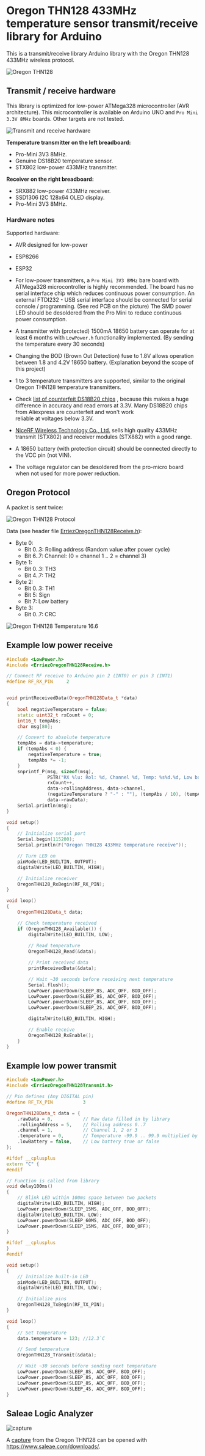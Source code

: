 # Oregon THN128 433MHz temperature sensor transmit/receive library for Arduino

This is a transmit/receive library Arduino library with the Oregon THN128 433MHz wireless protocol.

![Oregon THN128](https://raw.githubusercontent.com/Erriez/ErriezOregonTHN128/master/extras/OregonTHN128.png)

## Transmit / receive hardware

This library is optimized for low-power ATMega328 microcontroller (AVR architecture). 
This microcontroller is available on Arduino UNO and `Pro Mini 3.3V 8MHz` boards. Other targets are not tested.

![Transmit and receive hardware](extras/transmit-receive-hardware.png)

**Temperature transmitter on the left breadboard:** 

* Pro-Mini 3V3 8MHz.
* Genuine DS18B20 temperature sensor.
* STX802 low-power 433MHz transmitter.

**Receiver on the right breadboard:**

* SRX882 low-power 433MHz receiver.
* SSD1306 I2C 128x64 OLED display.
* Pro-Mini 3V3 8MHz.

### Hardware notes

Supported hardware:
* AVR designed for low-power
* ESP8266
* ESP32

* For low-power transmitters, a `Pro Mini 3V3 8MHz` bare board with ATMega328 microcontroller is highly recommended. The
  board has no serial interface chip which reduces continuous power consumption. An external FTDI232 - USB serial 
  interface  should be connected for serial console / programming. (See red PCB on the picture)
  The SMD power LED should be desoldered from the Pro Mini to reduce continuous power consumption. 
* A transmitter with (protected) 1500mA 18650 battery can operate for at least 6 months with `LowPower.h` functionality
  implemented. (By sending the temperature every 30 seconds)
* Changing the BOD (Brown Out Detection) fuse to 1.8V allows operation between 1.8 and 4.2V 18650 battery. (Explanation 
  beyond the scope of this project)
* 1 to 3 temperature transmitters are supported, similar to the original Oregon THN128 temperature transmitters.
* Check [list of counterfeit DS18B20 chips](https://github.com/cpetrich/counterfeit_DS18B20) , because this makes a huge
  difference in accuracy and read errors at 3.3V. Many DS18B20 chips from Aliexpress are counterfeit and won't work  
  reliable at voltages below 3.3V.
* [NiceRF Wireless Technology Co., Ltd.](https://nl.aliexpress.com/store/934254) sells high quality 433MHz transmit 
  (STX802) and receiver modules (STX882) with a good range.
* A 18650 battery (with protection circuit) should be connected directly to the VCC pin (not VIN). 
* The voltage regulator can be desoldered from the pro-micro board when not used for more power reduction.


## Oregon Protocol

A packet is sent twice:

![Oregon THN128 Protocol](https://raw.githubusercontent.com/Erriez/ErriezOregonTHN128/master/extras/OregonTHN128Protocol.png)

Data (see header file [ErriezOregonTHN128Receive.h](https://github.com/Erriez/ErriezOregonTHN128/blob/master/src/ErriezOregonTHN128Receive.h)):

*  Byte 0:
   * Bit 0..3: Rolling address (Random value after power cycle)
   * Bit 6..7: Channel: (0 = channel 1 .. 2 = channel 3)
*  Byte 1:
   * Bit 0..3: TH3
   * Bit 4..7: TH2
*  Byte 2:
   * Bit 0..3: TH1
   * Bit 5:    Sign
   * Bit 7:    Low battery
*  Byte 3:
   * Bit 0..7: CRC

![Oregon THN128 Temperature 16.6](https://raw.githubusercontent.com/Erriez/ErriezOregonTHN128/master/extras/OregonTHN128Temperature16.6.png)


## Example low power receive

```c++
#include <LowPower.h>
#include <ErriezOregonTHN128Receive.h>

// Connect RF receive to Arduino pin 2 (INT0) or pin 3 (INT1)
#define RF_RX_PIN     2


void printReceivedData(OregonTHN128Data_t *data)
{
    bool negativeTemperature = false;
    static uint32_t rxCount = 0;
    int16_t tempAbs;
    char msg[80];

    // Convert to absolute temperature
    tempAbs = data->temperature;
    if (tempAbs < 0) {
        negativeTemperature = true;
        tempAbs *= -1;
    }
    snprintf_P(msg, sizeof(msg), 
               PSTR("RX %lu: Rol: %d, Channel %d, Temp: %s%d.%d, Low batt: %d (0x%08lx)"),
               rxCount++,
               data->rollingAddress, data->channel,
               (negativeTemperature ? "-" : ""), (tempAbs / 10), (tempAbs % 10), data->lowBattery,
               data->rawData);
    Serial.println(msg);
}

void setup()
{
    // Initialize serial port
    Serial.begin(115200);
    Serial.println(F("Oregon THN128 433MHz temperature receive"));

    // Turn LED on
    pinMode(LED_BUILTIN, OUTPUT);
    digitalWrite(LED_BUILTIN, HIGH);

    // Initialize receiver
    OregonTHN128_RxBegin(RF_RX_PIN);
}

void loop()
{
    OregonTHN128Data_t data;

    // Check temperature received
    if (OregonTHN128_Available()) {
        digitalWrite(LED_BUILTIN, LOW);
      
        // Read temperature
        OregonTHN128_Read(&data);

        // Print received data
        printReceivedData(&data);

        // Wait ~30 seconds before receiving next temperature
        Serial.flush();
        LowPower.powerDown(SLEEP_8S, ADC_OFF, BOD_OFF);
        LowPower.powerDown(SLEEP_8S, ADC_OFF, BOD_OFF);
        LowPower.powerDown(SLEEP_8S, ADC_OFF, BOD_OFF);
        LowPower.powerDown(SLEEP_2S, ADC_OFF, BOD_OFF);

        digitalWrite(LED_BUILTIN, HIGH);

        // Enable receive
        OregonTHN128_RxEnable();
    }
}
```


## Example low power transmit

```c++
#include <LowPower.h>
#include <ErriezOregonTHN128Transmit.h>

// Pin defines (Any DIGITAL pin)
#define RF_TX_PIN           3

OregonTHN128Data_t data = {
    .rawData = 0,           // Raw data filled in by library
    .rollingAddress = 5,    // Rolling address 0..7
    .channel = 1,           // Channel 1, 2 or 3
    .temperature = 0,       // Temperature -99.9 .. 99.9 multiplied by 10
    .lowBattery = false,    // Low battery true or false
};

#ifdef __cplusplus
extern "C" {
#endif

// Function is called from library
void delay100ms()
{
    // Blink LED within 100ms space between two packets
    digitalWrite(LED_BUILTIN, HIGH);
    LowPower.powerDown(SLEEP_15MS, ADC_OFF, BOD_OFF);
    digitalWrite(LED_BUILTIN, LOW);
    LowPower.powerDown(SLEEP_60MS, ADC_OFF, BOD_OFF);
    LowPower.powerDown(SLEEP_15MS, ADC_OFF, BOD_OFF);
}

#ifdef __cplusplus
}
#endif

void setup()
{
    // Initialize built-in LED
    pinMode(LED_BUILTIN, OUTPUT);
    digitalWrite(LED_BUILTIN, LOW);

    // Initialize pins
    OregonTHN128_TxBegin(RF_TX_PIN);
}

void loop()
{
    // Set temperature
    data.temperature = 123; //12.3`C

    // Send temperature
    OregonTHN128_Transmit(&data);

    // Wait ~30 seconds before sending next temperature
    LowPower.powerDown(SLEEP_8S, ADC_OFF, BOD_OFF);
    LowPower.powerDown(SLEEP_8S, ADC_OFF, BOD_OFF);
    LowPower.powerDown(SLEEP_8S, ADC_OFF, BOD_OFF);
    LowPower.powerDown(SLEEP_4S, ADC_OFF, BOD_OFF);
}
```

## Saleae Logic Analyzer

![capture](extras/SaleaeLogicAnalyzer/RX_rol7_channel1_temp20.7_lowbat0.png)

A [capture](extras/SaleaeLogicAnalyzer/RX_rol7_channel1_temp20.7_lowbat0.sal) from the Oregon THN128 can be opened with https://www.saleae.com/downloads/.
